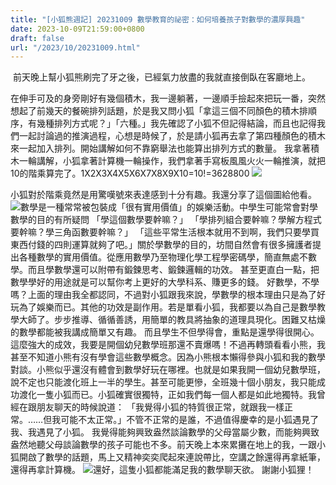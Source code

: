 ```yaml
---
title: "[小狐熊週記] 20231009 數學教育的祕密：如何培養孩子對數學的濃厚興趣"
date: 2023-10-09T21:59:00+0800
draft: false
url: "/2023/10/20231009.html"
---
```


 前天晚上幫小狐熊刷完了牙之後，已經氣力放盡的我就直接倒臥在客廳地上。

在伸手可及的身旁剛好有幾個積木，我一邊躺著，一邊順手撿起來把玩一番，突然想起了前幾天的餐碗排列話題，於是我又問小狐「拿這三個不同顏色的積木排順序，有幾種排列方式呢？」「六種。」我先確認了小狐不但記得結論，而且也記得我們一起討論過的推演過程，心想是時候了，於是請小狐再去拿了第四種顏色的積木來一起加入排列。開始講解如何不靠窮舉法也能算出排列方式的數量。 我拿著積木一輪講解，小狐拿著計算機一輪操作，我們拿著手寫板風風火火一輪推演，就把10的階乘算完了。1X2X3X4X5X6X7X8X9X10=10!=3628800 ![](https://blogger.googleusercontent.com/img/a/AVvXsEgLJWT5j12RgQs9fsBfxDJtDv61syEAL1cls999RSWMxeIl6jQVt5PGVlIeIhdbgdWU-OzZELQbWTx7ZlVYRZPeJZPZjEfWkDEGjsHkvkbNXUxHdz8G7Kn4-SAEtRSk1nqG3dBPCNOdhaypghbOYV29VQmo03Dq_NBoPxVfuoHJtUeu4-iwEHWzI1Vs4AM)



小狐對於階乘竟然是用驚嘆號來表達感到十分有趣。我還分享了這個圖給他看。 ![](https://blogger.googleusercontent.com/img/proxy/AVvXsEhZU04EQBcsc_8ROzHFafwDmhSjgz30eo-xSZfKndgEree6rfA8HDdhDVmgaWWDRg90hHQFaMP_VWgT07huqigTJAYCLR_chTDR1drQoCwR2-kGZQ7iK4TIUZn2W-DGr5yPDIrs-SHyxnsBpYcBXnjVb3nJioX2CyUg51B3YdAgMVZnjbwFWZu1uMvR3eXySQz7ZIPhv2oLfVtU=s0-d-e1-ft&fit=max)數學是一種常常被包裝成「很有實用價值」的娛樂活動。中學生可能常會對學數學的目的有所疑問 「學這個數學要幹嘛？」 「學排列組合要幹嘛？學解方程式要幹嘛？學三角函數要幹嘛？」 「這些平常生活根本就用不到啊，我們只要學買東西付錢的四則運算就夠了吧。」關於學數學的目的，坊間自然會有很多擁護者提出各種數學的實用價值。從應用數學乃至物理化學工程學密碼學，簡直無處不數學。而且學數學還可以附帶有鍛鍊思考、鍛鍊邏輯的功效。 甚至更直白一點，把數學學好的用途就是可以幫你考上更好的大學科系、賺更多的錢。 好數學，不學嗎？上面的理由我全都認同，不過對小狐跟我來說，學數學的根本理由只是為了好玩為了娛樂而已。其他的功效是副作用。若是單看小狐，我都要以為自己是數學教學大師了。步步推導、循循善誘，用簡單的教具將抽象的道理具現化。困難又枯燥的數學都能被我講成簡單又有趣。 而且學生不但學得會，重點是還學得很開心。這麼強大的成效，我要是開個幼兒數學班那還不賣爆嗎！不過再轉頭看看小熊，我甚至不知道小熊有沒有學會這些數學概念。因為小熊根本懶得參與小狐和我的數學對談。小熊似乎還沒有體會到數學好玩在哪裡。也就是如果我開一個幼兒數學班，說不定也只能渡化班上一半的學生。甚至可能更慘，全班幾十個小朋友，我只能成功渡化一隻小狐而已。小狐確實很獨特，正如我們每一個人都是如此地獨特。我曾經在跟朋友聊天的時候說道： 「我覺得小狐的特質很正常，就跟我一樣正常。……但我可能不太正常。」不管不正常的是誰，不過值得慶幸的是小狐遇見了我、我遇見了小狐。 我覺得能夠興致盎然談論數學的父母當屬少數，而能夠興致盎然地聽父母談論數學的孩子可能也不多。前天晚上本來累攤在地上的我，一跟小狐開啟了數學的話題，馬上又精神奕奕爬起來連說帶比，空講之餘還得再拿紙筆，還得再拿計算機。 ![](https://blogger.googleusercontent.com/img/proxy/AVvXsEgLTK6NlYIPvxL6Xv0SNXAU8-cmg_7LAEAvAUVjz8BNnd7Hy6o8q8Ba30rRol3twmKc4DJ7sL2jBG6gyHv5KQhyphenhypheniQ_2ariwo1Hx9PWp_sy5VEz0Jgzi-90Vp3sBJV456zpf5pJYucFV1q8CK2X6ylr896Qvm2ohjXLKjfoGsA_HN_A9Ivon5UKuAmgF2nhBuE1XkmyGbMD7B_XP=s0-d-e1-ft&fit=max)還好，這隻小狐都能滿足我的數學聊天欲。 謝謝小狐狸！
